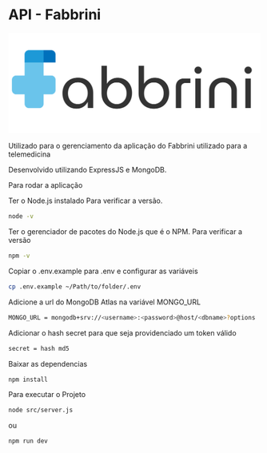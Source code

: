 # API - Fabbrini
<img src='https://github.com/douglasshibata/fabbrini/blob/main/src/assets/logo.png' logo='Logo do Fabbrini' />

Utilizado para o gerenciamento da aplicação do Fabbrini utilizado para a telemedicina

Desenvolvido utilizando ExpressJS e MongoDB.

Para rodar a aplicação 

Ter o Node.js instalado
Para verificar a versão.
```bash
node -v
```

Ter o gerenciador de pacotes do Node.js que é o NPM.
Para verificar a versão
```bash
npm -v
```
Copiar o .env.example para .env e configurar as variáveis
```bash
cp .env.example ~/Path/to/folder/.env
```
Adicione a url do MongoDB Atlas na variável MONGO_URL
```bash
MONGO_URL = mongodb+srv://<username>:<password>@host/<dbname>?options
```

Adicionar o hash secret para que seja providenciado um token válido

```bash
secret = hash md5
```

Baixar as dependencias
```bash
npm install 
```

Para executar o Projeto

```bash
node src/server.js
```
ou 
```bash
npm run dev
```
